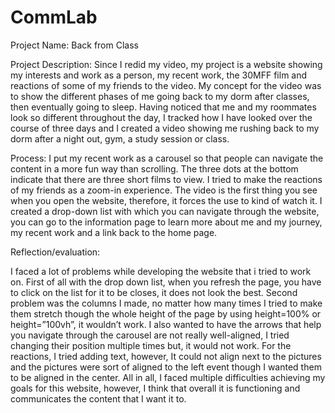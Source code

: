 # CommLab
 
Project Name: Back from Class

Project Description: Since I redid my video, my project is a website showing my interests and work as a person, my recent work, the 30MFF film and reactions of some of my friends to the video. My concept for the video was to show the different phases of me going back to my dorm after classes, then eventually going to sleep. Having noticed that me and my roommates look so different throughout the day, I tracked how I have looked over the course of three days and I created a video showing me rushing back to my dorm after a night out, gym, a study session or class. 

Process: I put my recent work as a carousel so that people can navigate the content in a more fun way than scrolling. The three dots at the bottom indicate that there are three short films to view. I tried to make the reactions of my friends as a zoom-in experience. The video is the first thing you see when you open the website, therefore, it forces the use to kind of watch it. I created a drop-down list with which you can navigate through the website, you can go to the information page to learn more about me and my journey, my recent work and a link back to the home page. 

Reflection/evaluation:

I faced a lot of problems while developing the website that i tried to work on. First of all with the drop down list, when you refresh the page, you have to click on the list for it to be closes, it does not look the best. Second problem was the columns I made, no matter how many times I tried to make them stretch though the whole height of the page by using height=100% or height=”100vh”, it wouldn’t work. I also wanted to have the arrows that help you navigate through the carousel are not really well-aligned, I tried changing their position multiple times but, it would not work. For the reactions, I tried adding text, however, It could not align next to the pictures and the pictures were sort of aligned to the left event though I wanted them to be aligned in the center. All in all, I faced multiple difficulties achieving my goals for this website, however, I think that overall it is functioning and communicates the content that I want it to. 


